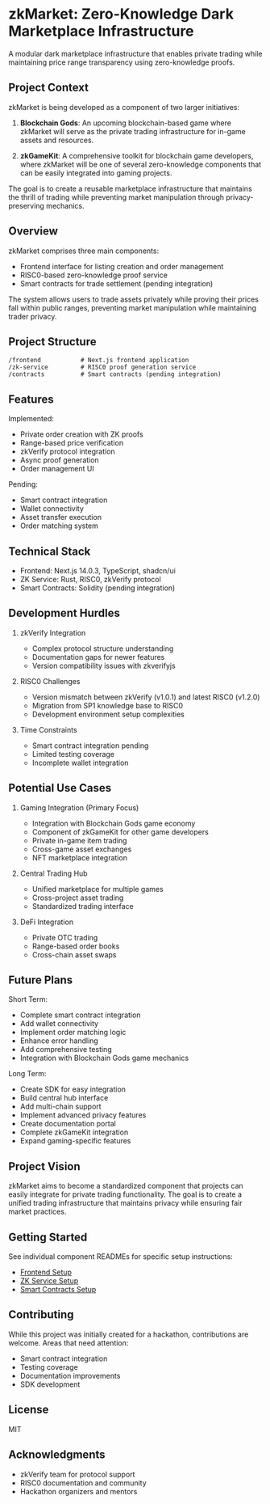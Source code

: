 # zkMarket: Zero-Knowledge Dark Marketplace Infrastructure

A modular dark marketplace infrastructure that enables private trading while maintaining price range transparency using zero-knowledge proofs.

## Project Context

zkMarket is being developed as a component of two larger initiatives:

1. **Blockchain Gods**: An upcoming blockchain-based game where zkMarket will serve as the private trading infrastructure for in-game assets and resources.

2. **zkGameKit**: A comprehensive toolkit for blockchain game developers, where zkMarket will be one of several zero-knowledge components that can be easily integrated into gaming projects.

The goal is to create a reusable marketplace infrastructure that maintains the thrill of trading while preventing market manipulation through privacy-preserving mechanics.

## Overview

zkMarket comprises three main components:

- Frontend interface for listing creation and order management
- RISC0-based zero-knowledge proof service
- Smart contracts for trade settlement (pending integration)

The system allows users to trade assets privately while proving their prices fall within public ranges, preventing market manipulation while maintaining trader privacy.

## Project Structure

```
/frontend           # Next.js frontend application
/zk-service         # RISC0 proof generation service
/contracts          # Smart contracts (pending integration)
```

## Features

Implemented:

- Private order creation with ZK proofs
- Range-based price verification
- zkVerify protocol integration
- Async proof generation
- Order management UI

Pending:

- Smart contract integration
- Wallet connectivity
- Asset transfer execution
- Order matching system

## Technical Stack

- Frontend: Next.js 14.0.3, TypeScript, shadcn/ui
- ZK Service: Rust, RISC0, zkVerify protocol
- Smart Contracts: Solidity (pending integration)

## Development Hurdles

1. zkVerify Integration

   - Complex protocol structure understanding
   - Documentation gaps for newer features
   - Version compatibility issues with zkverifyjs

2. RISC0 Challenges

   - Version mismatch between zkVerify (v1.0.1) and latest RISC0 (v1.2.0)
   - Migration from SP1 knowledge base to RISC0
   - Development environment setup complexities

3. Time Constraints
   - Smart contract integration pending
   - Limited testing coverage
   - Incomplete wallet integration

## Potential Use Cases

1. Gaming Integration (Primary Focus)

   - Integration with Blockchain Gods game economy
   - Component of zkGameKit for other game developers
   - Private in-game item trading
   - Cross-game asset exchanges
   - NFT marketplace integration

2. Central Trading Hub

   - Unified marketplace for multiple games
   - Cross-project asset trading
   - Standardized trading interface

3. DeFi Integration
   - Private OTC trading
   - Range-based order books
   - Cross-chain asset swaps

## Future Plans

Short Term:

- Complete smart contract integration
- Add wallet connectivity
- Implement order matching logic
- Enhance error handling
- Add comprehensive testing
- Integration with Blockchain Gods game mechanics

Long Term:

- Create SDK for easy integration
- Build central hub interface
- Add multi-chain support
- Implement advanced privacy features
- Create documentation portal
- Complete zkGameKit integration
- Expand gaming-specific features

## Project Vision

zkMarket aims to become a standardized component that projects can easily integrate for private trading functionality. The goal is to create a unified trading infrastructure that maintains privacy while ensuring fair market practices.

## Getting Started

See individual component READMEs for specific setup instructions:

- [Frontend Setup](/frontend/README.md)
- [ZK Service Setup](/zk-service/README.md)
- [Smart Contracts Setup](/contracts/README.md)

## Contributing

While this project was initially created for a hackathon, contributions are welcome. Areas that need attention:

- Smart contract integration
- Testing coverage
- Documentation improvements
- SDK development

## License

MIT

## Acknowledgments

- zkVerify team for protocol support
- RISC0 documentation and community
- Hackathon organizers and mentors
